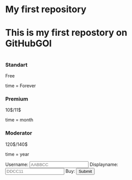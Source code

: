 # My first repository
# This is my first repostory on GitHubGOI
# <!DOCTYPE html>

<html>
    <body>
        <div class="card-section">
            <div class="card">
                <h3 id = Standart>Standart</h3>
                <p id = Standart_Offer> Free</p>
                <p id = Standart_Offer> time = Forever</p>
            </div>
            <div class="card">
                <h3 id = Premium>Premium</h3>
                <p id = Premium_Offer> 10$/11$</p>
                <p id = Premium_Offer> time = month</p>
            </div>
            <div class="card">
                <h3 id = Standart>Moderator</h3>
                <p id = Standart_Offer> 120$/140$</p>
                <p id = Standart_Offer> time = year</p></div>
        </div>
        <form>
            <label>Username:</label>
            <input type="text" placeholder="AABBCC">
            <label>Displayname:</label>
            <input type="text" placeholder="DDCC11">
            <label>Buy:</label>
            <input type="submit">
        </form>
    </body>
</html>

